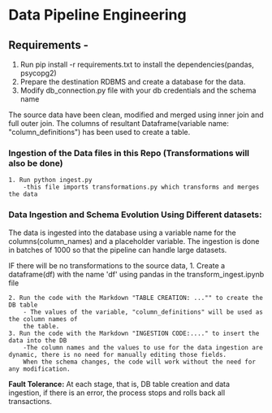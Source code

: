 # Data Pipeline Engineering 


## Requirements -
1. Run pip install -r requirements.txt to install the dependencies(pandas, psycopg2)
2. Prepare the destination RDBMS and create a database for the data.
3. Modify db_connection.py file with your db credentials and the schema name

The source data have been clean, modified and merged using inner join and full outer join.
The columns of resultant Dataframe(variable name: "column_definitions") has been used to create a table.

### Ingestion of the Data files in this Repo (Transformations will also be done)
    1. Run python ingest.py
        -this file imports transformations.py which transforms and merges the data


### Data Ingestion and Schema Evolution Using Different datasets:

The data is ingested into the database using a variable name for the columns(column_names) and 
a placeholder variable. 
The ingestion is done in batches of 1000 so that the pipeline can handle large datasets.

IF there will be no transformations to the source data,
    1. Create a dataframe(df) with the name 'df' using pandas in the transform_ingest.ipynb file

    2. Run the code with the Markdown "TABLE CREATION: ..."" to create the DB table
        - The values of the variable, "column_definitions" will be used as the column names of
        the table.
    3. Run the code with the Markdown "INGESTION CODE:...." to insert the data into the DB
        -The column names and the values to use for the data ingestion are dynamic, there is no need for manually editing those fields.
        When the schema changes, the code will work without the need for any modification.


 **Fault Tolerance:** 
 At each stage, that is, DB table creation and data ingestion, if there is an error, the process
 stops and rolls back all transactions.




